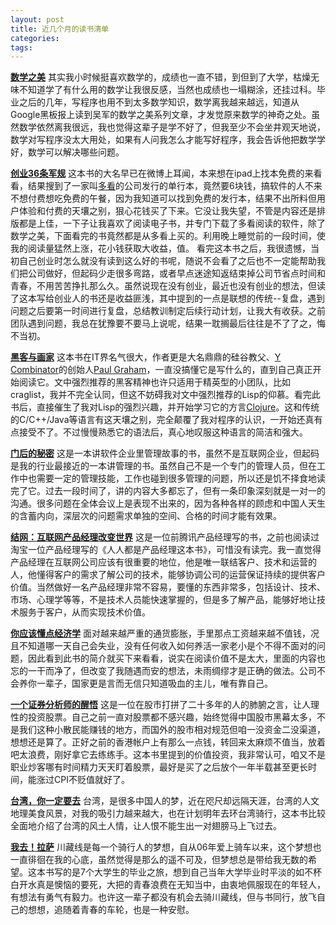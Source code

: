 ```yaml
---
layout: post
title: 近几个月的读书清单
categories:
tags:
---
```


**<a href="http://book.douban.com/subject/10750155/" target="_blank">数学之美</a>** 
其实我小时候挺喜欢数学的，成绩也一直不错，到但到了大学，枯燥无味不知道学了有什么用的数学让我很反感，当然也成绩也一塌糊涂，还挂过科。毕业之后的几年，写程序也用不到太多数学知识，数学离我越来越远，知道从Google黑板报上读到吴军的数学之美系列文章，才发觉原来数学的神奇之处。虽然数学依然离我很远，我也觉得这辈子是学不好了，但我至少不会坐井观天地说，数学对写程序没太大用处，如果有人问我怎么才能写好程序，我会告诉他把数学学好，数学可以解决哪些问题。 

**<a href="http://book.douban.com/subject/7054652/" target="_blank">创业36条军规</a>** 
这本书的大名早已在微博上耳闻，本来想在ipad上找本免费的来看看，结果搜到了一家叫<a href="http://www.duokan.com/index.html" target="_blank">多看</a>的公司发行的单行本，竟然要6块钱，搞软件的人不来不想付费想吃免费的午餐，因为我知道可以找到免费的发行本，结果不出所料但用户体验和付费的天壤之别，狠心花钱买了下来。它没让我失望，不管是内容还是排版都是上佳，一下子让我喜欢了阅读电子书，并专门下载了多看阅读的软件，除了数学之美，下面看完的书竟然都是从多看上买的。利用晚上睡觉前的一段时间，使我的阅读量猛然上涨，花小钱获取大收益，值。 看完这本书之后，我很遗憾，当初自己创业时怎么就没有读到这么好的书呢，随说不会看了之后也不一定能帮助我们把公司做好，但起码少走很多弯路，或者早点迷途知返结束掉公司节省点时间和青春，不用苦苦挣扎那么久。虽然说现在没有创业，最近也没有创业的想法，但读了这本写给创业人的书还是收益匪浅，其中提到的一点是联想的传统--复盘，遇到问题之后要第一时间进行复盘，总结教训制定后续行动计划，让我大有收获。之前团队遇到问题，我总在犹豫要不要马上说呢，结果一耽搁最后往往是不了了之，悔不当初。 

**<a href="http://book.douban.com/subject/6021440/" target="_blank">黑客与画家</a>** 
这本书在IT界名气很大，作者更是大名鼎鼎的硅谷教父、<a href="http://ycombinator.com/" target="_blank">Y Combinator</a>的创始人<a href="http://www.paulgraham.com/" target="_blank">Paul Graham</a>，一直没搞懂它是写什么的，直到自己真正开始阅读它。文中强烈推荐的黑客精神也许只适用于精英型的小团队，比如craglist，我并不完全认同，但这不妨碍我对文中强烈推荐的Lisp的仰慕。看完此书后，直接催生了我对Lisp的强烈兴趣，并开始学习它的方言<a href="http://clojure.org" target="_blank">Clojure</a>。这和传统的C/C++/Java等语言有这天壤之别，完全颠覆了我对程序的认识，一开始还真有点接受不了。不过慢慢熟悉它的语法后，真心地叹服这种语言的简洁和强大。

 **<a href="http://book.douban.com/subject/5401859/" target="_blank">门后的秘密</a>** 
这是一本讲软件企业里管理故事的书，虽然不是互联网企业，但起码是我的行业最接近的一本讲管理的书。虽然自己不是一个专门的管理人员，但在工作中也需要一定的管理技能，工作也碰到很多管理的问题，所以还是饥不择食地读完了它。过去一段时间了，讲的内容大多都忘了，但有一条印象深刻就是一对一的沟通。很多问题在全体会议上是表现不出来的，因为各种各样的顾虑和中国人天生的含蓄内向，深层次的问题需求单独的空间、合格的时间才能有效果。 

**<a href="http://book.douban.com/subject/4736118/" target="_blank">结网：互联网产品经理改变世界</a>** 
这是一位前腾讯产品经理写的书，之前也阅读过淘宝一位产品经理写的《人人都是产品经理这本书》，可惜没有读完。我一直觉得产品经理在互联网公司应该有很重要的地位，他是唯一联结客户、技术和运营的人，他懂得客户的需求了解公司的技术，能够协调公司的运营保证持续的提供客户价值。当然做好一名产品经理非常不容易，要懂的东西非常多，包括设计、技术、市场、心理学等等，不是技术人员能快速掌握的，但是多了解产品，能够好地让技术服务于客户，从而实现技术价值。 

**<a href="http://book.douban.com/subject/4915699/" target="_blank">你应该懂点经济学</a>** 
面对越来越严重的通货膨胀，手里那点工资越来越不值钱，况且不知道哪一天自己会失业，没有任何收入如何养活一家老小是个不得不面对的问题，因此看到此书的简介就买下来看看，说实在阅读价值不是太大，里面的内容也忘的一干而净了，但改变了我随遇而安的想法，未雨绸缪才是正确的做法。公司不会养你一辈子，国家更是言而无信只知道吸血的主儿，唯有靠自己。 

**<a href="http://book.douban.com/subject/5029372/" target="_blank">一个证券分析师的醒悟</a>** 
这是一位在股市打拼了二十多年的人的肺腑之言，让人理性的投资股票。自己之前一直对股票都不感兴趣，始终觉得中国股市黑幕太多，不是我们这种小散民能赚钱的地方，而国外的股市相对规范但咱一没资金二没渠道，想想还是算了。正好之前的香港帐户上有那么一点钱，转回来太麻烦不值当，放着吧太浪费，刚好拿它去练练手。这本书里提到的价值投资，我非常认可，咱又不是职业炒客哪有时间精力天天盯着股票，最好是买了之后放个一年半载甚至更长时间，能涨过CPI不贬值就好了。 

**<a href="http://book.douban.com/subject/7053841/" target="_blank">台湾，你一定要去</a>** 
台湾，是很多中国人的梦，近在咫尺却远隔天涯，台湾的人文地理美食风景，对我的吸引力越来越大，也在计划明年去环台湾骑行，这本书比较全面地介绍了台湾的风土人情，让人恨不能生出一对翅膀马上飞过去。 

**<a href="http://book.douban.com/subject/10807777/" target="_blank">我去！拉萨</a>** 
川藏线是每一个骑行人的梦想，自从06年爱上骑车以来，这个梦想也一直徘徊在我的心底，虽然觉得是那么的遥不可及，但梦想总是带给我无数的希望。这本书写的是7个大学生的毕业之旅，想到自己当年大学毕业时平淡的如不杯白开水真是懊恼的要死，大把的青春浪费在无知当中，由衷地佩服现在的年轻人，有想法有勇气有毅力。也许这一辈子都没有机会去骑川藏线，但与书同行，放飞自己的想想，追随着青春的车轮，也是一种安慰。
